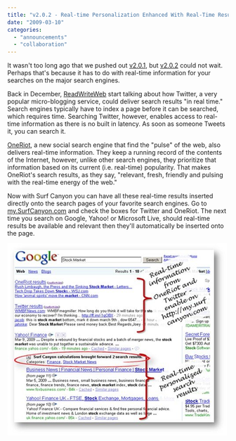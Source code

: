 ```yaml
---
title: "v2.0.2 - Real-time Personalization Enhanced With Real-Time Results"
date: "2009-03-10"
categories: 
  - "announcements"
  - "collaboration"
---
```


It wasn't too long ago that we pushed out [v2.0.1](http://blog.surfcanyon.com/2009/02/18/v201-the-lexisweb-edition/), but [v2.0.2](http://www.surfcanyon.com/versions.jsp) could not wait. Perhaps that's because it has to do with real-time information for your searches on the major search engines.

Back in December, [ReadWriteWeb](http://www.readwriteweb.com/archives/discovering_power_of_twitter_search.php) start talking about how Twitter, a very popular micro-blogging service, could deliver search results "in real time." Search engines typically have to index a page before it can be searched, which requires time. Searching Twitter, however, enables access to real-time information as there is no built in latency. As soon as someone Tweets it, you can search it.

[OneRiot](http://www.oneriot.com), a new social search engine that find the "pulse" of the web, also delivers real-time information. They keep a running record of the contents of the Internet, however, unlike other search engines, they prioritize that information based on its current (i.e. real-time) popularity. That makes OneRiot's search results, as they say, "relevant, fresh, friendly and pulsing with the real-time energy of the web."

Now with Surf Canyon you can have all these real-time results inserted directly onto the search pages of your favorite search engines. Go to [my.SurfCanyon.com](http://my.surfcanyon.com) and check the boxes for Twitter and OneRiot. The next time you search on Google, Yahoo! or Microsoft Live, should real-time results be available and relevant then they'll automatically be inserted onto the page.

![Twitter and OneRiot](/assets/images/rank-dynamics/twitter-oneriot-screen-shot-2.jpg)
